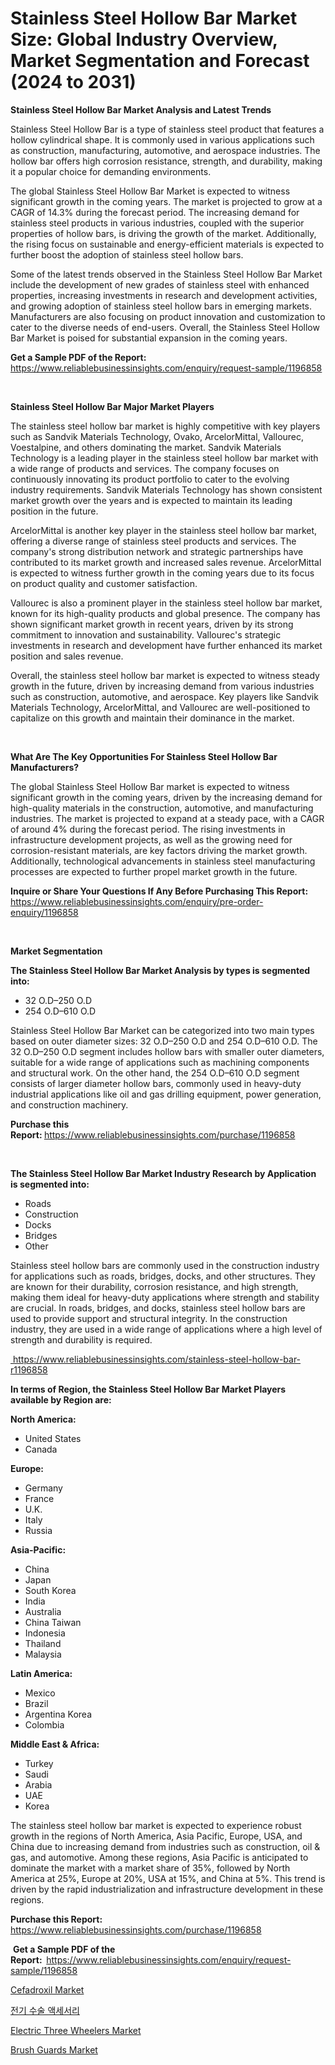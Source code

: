<p><h1>Stainless Steel Hollow Bar Market Size: Global Industry Overview, Market Segmentation and Forecast (2024 to 2031)</h1></p><p><strong>Stainless Steel Hollow Bar Market Analysis and Latest Trends</strong></p>
<p><p>Stainless Steel Hollow Bar is a type of stainless steel product that features a hollow cylindrical shape. It is commonly used in various applications such as construction, manufacturing, automotive, and aerospace industries. The hollow bar offers high corrosion resistance, strength, and durability, making it a popular choice for demanding environments.</p><p>The global Stainless Steel Hollow Bar Market is expected to witness significant growth in the coming years. The market is projected to grow at a CAGR of 14.3% during the forecast period. The increasing demand for stainless steel products in various industries, coupled with the superior properties of hollow bars, is driving the growth of the market. Additionally, the rising focus on sustainable and energy-efficient materials is expected to further boost the adoption of stainless steel hollow bars.</p><p>Some of the latest trends observed in the Stainless Steel Hollow Bar Market include the development of new grades of stainless steel with enhanced properties, increasing investments in research and development activities, and growing adoption of stainless steel hollow bars in emerging markets. Manufacturers are also focusing on product innovation and customization to cater to the diverse needs of end-users. Overall, the Stainless Steel Hollow Bar Market is poised for substantial expansion in the coming years.</p></p>
<p><strong>Get a Sample PDF of the Report:&nbsp;</strong> <a href="https://www.reliablebusinessinsights.com/enquiry/request-sample/1196858">https://www.reliablebusinessinsights.com/enquiry/request-sample/1196858</a></p>
<p>&nbsp;</p>
<p><strong>Stainless Steel Hollow Bar Major Market Players</strong></p>
<p><p>The stainless steel hollow bar market is highly competitive with key players such as Sandvik Materials Technology, Ovako, ArcelorMittal, Vallourec, Voestalpine, and others dominating the market. Sandvik Materials Technology is a leading player in the stainless steel hollow bar market with a wide range of products and services. The company focuses on continuously innovating its product portfolio to cater to the evolving industry requirements. Sandvik Materials Technology has shown consistent market growth over the years and is expected to maintain its leading position in the future.</p><p>ArcelorMittal is another key player in the stainless steel hollow bar market, offering a diverse range of stainless steel products and services. The company's strong distribution network and strategic partnerships have contributed to its market growth and increased sales revenue. ArcelorMittal is expected to witness further growth in the coming years due to its focus on product quality and customer satisfaction.</p><p>Vallourec is also a prominent player in the stainless steel hollow bar market, known for its high-quality products and global presence. The company has shown significant market growth in recent years, driven by its strong commitment to innovation and sustainability. Vallourec's strategic investments in research and development have further enhanced its market position and sales revenue.</p><p>Overall, the stainless steel hollow bar market is expected to witness steady growth in the future, driven by increasing demand from various industries such as construction, automotive, and aerospace. Key players like Sandvik Materials Technology, ArcelorMittal, and Vallourec are well-positioned to capitalize on this growth and maintain their dominance in the market.</p></p>
<p>&nbsp;</p>
<p><strong>What Are The Key Opportunities For Stainless Steel Hollow Bar Manufacturers?</strong></p>
<p><p>The global Stainless Steel Hollow Bar market is expected to witness significant growth in the coming years, driven by the increasing demand for high-quality materials in the construction, automotive, and manufacturing industries. The market is projected to expand at a steady pace, with a CAGR of around 4% during the forecast period. The rising investments in infrastructure development projects, as well as the growing need for corrosion-resistant materials, are key factors driving the market growth. Additionally, technological advancements in stainless steel manufacturing processes are expected to further propel market growth in the future.</p></p>
<p><strong>Inquire or Share Your Questions If Any Before Purchasing This Report:</strong> <a href="https://www.reliablebusinessinsights.com/enquiry/pre-order-enquiry/1196858">https://www.reliablebusinessinsights.com/enquiry/pre-order-enquiry/1196858</a></p>
<p>&nbsp;</p>
<p><strong>Market Segmentation</strong></p>
<p><strong>The Stainless Steel Hollow Bar Market Analysis by types is segmented into:</strong></p>
<p><ul><li>32 O.D–250 O.D</li><li>254 O.D–610 O.D</li></ul></p>
<p><p>Stainless Steel Hollow Bar Market can be categorized into two main types based on outer diameter sizes: 32 O.D–250 O.D and 254 O.D–610 O.D. The 32 O.D–250 O.D segment includes hollow bars with smaller outer diameters, suitable for a wide range of applications such as machining components and structural work. On the other hand, the 254 O.D–610 O.D segment consists of larger diameter hollow bars, commonly used in heavy-duty industrial applications like oil and gas drilling equipment, power generation, and construction machinery.</p></p>
<p><strong>Purchase this Report:&nbsp;</strong><a href="https://www.reliablebusinessinsights.com/purchase/1196858">https://www.reliablebusinessinsights.com/purchase/1196858</a></p>
<p>&nbsp;</p>
<p><strong>The Stainless Steel Hollow Bar Market Industry Research by Application is segmented into:</strong></p>
<p><ul><li>Roads</li><li>Construction</li><li>Docks</li><li>Bridges</li><li>Other</li></ul></p>
<p><p>Stainless steel hollow bars are commonly used in the construction industry for applications such as roads, bridges, docks, and other structures. They are known for their durability, corrosion resistance, and high strength, making them ideal for heavy-duty applications where strength and stability are crucial. In roads, bridges, and docks, stainless steel hollow bars are used to provide support and structural integrity. In the construction industry, they are used in a wide range of applications where a high level of strength and durability is required.</p></p>
<p><a href="https://www.reliablebusinessinsights.com/stainless-steel-hollow-bar-r1196858">&nbsp;https://www.reliablebusinessinsights.com/stainless-steel-hollow-bar-r1196858</a></p>
<p><strong>In terms of Region, the Stainless Steel Hollow Bar Market Players available by Region are:</strong></p>
<p>
    <p> <strong> North America: </strong>
        <ul>
            <li>United States</li>
            <li>Canada</li>
        </ul>
        </p> 
    <p> <strong> Europe: </strong>
        <ul>
            <li>Germany</li>
            <li>France</li>
            <li>U.K.</li>
            <li>Italy</li>
            <li>Russia</li>
        </ul>
        </p> 
    <p> <strong> Asia-Pacific: </strong>
        <ul>
            <li>China</li>
            <li>Japan</li>
            <li>South Korea</li>
            <li>India</li>
            <li>Australia</li>
            <li>China Taiwan</li>
            <li>Indonesia</li>
            <li>Thailand</li>
            <li>Malaysia</li>
        </ul>
        </p> 
    <p> <strong> Latin America: </strong>
        <ul>
            <li>Mexico</li>
            <li>Brazil</li>
            <li>Argentina Korea</li>
            <li>Colombia</li>
        </ul>
        </p> 
    <p> <strong> Middle East & Africa: </strong>
        <ul>
            <li>Turkey</li>
            <li>Saudi</li>
            <li>Arabia</li>
            <li>UAE</li>
            <li>Korea</li>
        </ul>
    </p>
    </p>
<p><p>The stainless steel hollow bar market is expected to experience robust growth in the regions of North America, Asia Pacific, Europe, USA, and China due to increasing demand from industries such as construction, oil & gas, and automotive. Among these regions, Asia Pacific is anticipated to dominate the market with a market share of 35%, followed by North America at 25%, Europe at 20%, USA at 15%, and China at 5%. This trend is driven by the rapid industrialization and infrastructure development in these regions.</p></p>
<p><strong>Purchase this Report: </strong><a href="https://www.reliablebusinessinsights.com/purchase/1196858">https://www.reliablebusinessinsights.com/purchase/1196858</a></p>
<p>&nbsp;<strong>Get a Sample PDF of the Report:&nbsp;&nbsp;</strong><a href="https://www.reliablebusinessinsights.com/enquiry/request-sample/1196858">https://www.reliablebusinessinsights.com/enquiry/request-sample/1196858</a></p>
<p><strong></strong></p>
<p><p><a href="https://issuu.com/reportprime-2/docs/cefadroxil-market-size-2030.pptx">Cefadroxil Market</a></p><p><a href="https://github.com/mpodehpw07370073/Market-Research-Report-List-3/blob/main/53052776463.md">전기 수술 액세서리</a></p><p><a href="https://medium.com/@sdonald04328/navigating-the-global-electric-three-wheelers-market-landscape-trends-forecasts-and-impact-c9d2f77fb718">Electric Three Wheelers Market</a></p><p><a href="https://medium.com/@hassen.nww/insights-into-brush-guards-market-share-and-competitive-landscape-for-period-from-2024-to-2031-bb8432552f5f">Brush Guards Market</a></p></p>